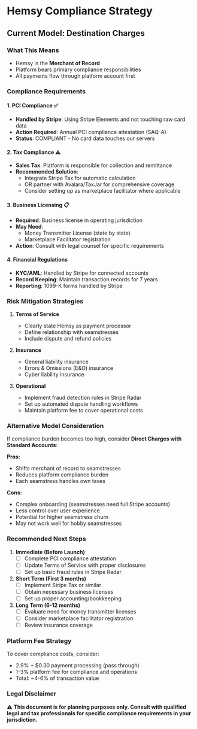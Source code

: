# Hemsy Compliance Strategy

## Current Model: Destination Charges

### What This Means

- Hemsy is the **Merchant of Record**
- Platform bears primary compliance responsibilities
- All payments flow through platform account first

### Compliance Requirements

#### 1. PCI Compliance ✅

- **Handled by Stripe**: Using Stripe Elements and not touching raw card data
- **Action Required**: Annual PCI compliance attestation (SAQ-A)
- **Status**: COMPLIANT - No card data touches our servers

#### 2. Tax Compliance ⚠️

- **Sales Tax**: Platform is responsible for collection and remittance
- **Recommended Solution**:
  - Integrate Stripe Tax for automatic calculation
  - OR partner with Avalara/TaxJar for comprehensive coverage
  - Consider setting up as marketplace facilitator where applicable

#### 3. Business Licensing 📋

- **Required**: Business license in operating jurisdiction
- **May Need**:
  - Money Transmitter License (state by state)
  - Marketplace Facilitator registration
- **Action**: Consult with legal counsel for specific requirements

#### 4. Financial Regulations

- **KYC/AML**: Handled by Stripe for connected accounts
- **Record Keeping**: Maintain transaction records for 7 years
- **Reporting**: 1099-K forms handled by Stripe

### Risk Mitigation Strategies

1. **Terms of Service**
   - Clearly state Hemsy as payment processor
   - Define relationship with seamstresses
   - Include dispute and refund policies

2. **Insurance**
   - General liability insurance
   - Errors & Omissions (E&O) insurance
   - Cyber liability insurance

3. **Operational**
   - Implement fraud detection rules in Stripe Radar
   - Set up automated dispute handling workflows
   - Maintain platform fee to cover operational costs

### Alternative Model Consideration

If compliance burden becomes too high, consider **Direct Charges with Standard Accounts**:

**Pros:**

- Shifts merchant of record to seamstresses
- Reduces platform compliance burden
- Each seamstress handles own taxes

**Cons:**

- Complex onboarding (seamstresses need full Stripe accounts)
- Less control over user experience
- Potential for higher seamstress churn
- May not work well for hobby seamstresses

### Recommended Next Steps

1. **Immediate (Before Launch)**
   - [ ] Complete PCI compliance attestation
   - [ ] Update Terms of Service with proper disclosures
   - [ ] Set up basic fraud rules in Stripe Radar

2. **Short Term (First 3 months)**
   - [ ] Implement Stripe Tax or similar
   - [ ] Obtain necessary business licenses
   - [ ] Set up proper accounting/bookkeeping

3. **Long Term (6-12 months)**
   - [ ] Evaluate need for money transmitter licenses
   - [ ] Consider marketplace facilitator registration
   - [ ] Review insurance coverage

### Platform Fee Strategy

To cover compliance costs, consider:

- 2.9% + $0.30 payment processing (pass through)
- 1-3% platform fee for compliance and operations
- Total: ~4-6% of transaction value

### Legal Disclaimer

⚠️ **This document is for planning purposes only. Consult with qualified legal and tax professionals for specific compliance requirements in your jurisdiction.**
